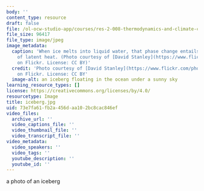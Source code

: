 ```yaml
---
body: ''
content_type: resource
draft: false
file: /ol-ocw-studio-app/courses/res-2-008-thermodynamics-and-climate-change-summer-2020/iceberg.jpg
file_size: 96417
file_type: image/jpeg
image_metadata:
  caption: 'When ice melts into liquid water, that phase change entails absorption
    of latent heat. (Photo courtesy of [David Stanley](https://www.flickr.com/photos/79721788@N00/16144163456)
    on Flickr. License: CC BY)'
  credit: 'Photo courtesy of [David Stanley](https://www.flickr.com/photos/79721788@N00/16144163456)
    on Flickr. License: CC BY'
  image-alt: an iceberg floating in the ocean under a sunny sky
learning_resource_types: []
license: https://creativecommons.org/licenses/by/4.0/
resourcetype: Image
title: iceberg.jpg
uid: 73e7fa61-fb2a-456d-aa10-2bc8cac846ef
video_files:
  archive_url: ''
  video_captions_file: ''
  video_thumbnail_file: ''
  video_transcript_file: ''
video_metadata:
  video_speakers: ''
  video_tags: ''
  youtube_description: ''
  youtube_id: ''
---
```

a photo of an iceberg